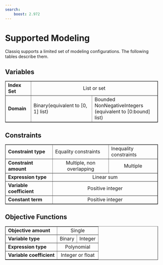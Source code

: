 ```yaml
---
search:
    boost: 2.972
---
```


# Supported Modeling

Classiq supports a limited set of modeling configurations. The following tables describe them.

## Variables

<table border="1px solid black">
<tbody>
  <tr>
    <td><b>Index Set</b></td>
    <td  style="text-align:center" colspan="2">List or set</td>
  </tr>
  <tr>
    <td><b>Domain</b></td>
    <td>Binary(equivalent to [0, 1] list) </td>
    <td>Bounded NonNegativeIntegers <br>(equivalent to [0:bound] list)</td>
  </tr>
</tbody>
</table>

## Constraints

<table border="1px solid black">
<tbody>
  <tr>
    <td><b>Constraint type</b></td>
    <td>Equality constraints</td>
    <td>Inequality constraints</td>
  </tr>
  <tr>
    <td><b>Constraint amount</b></td>
    <td style="text-align:center">Multiple, non overlapping</td>
    <td style="text-align:center">Multiple</td>
  </tr>
  <tr>
    <td><b>Expression type</b></td>
    <td colspan="2" style="text-align:center">Linear sum</td>
  </tr>
  <tr>
    <td><b>Variable coefficient</b></td>
    <td colspan="2" style="text-align:center">Positive integer</td>
  </tr>
  <tr>
    <td><b>Constant term</b></td>
    <td colspan="2" style="text-align:center">Positive integer</td>
  </tr>
</tbody>
</table>

## Objective Functions

<table border="1px solid black">
<tbody>
  <tr>
    <td><b>Objective amount</b></td>
    <td colspan="2" style="text-align:center">Single</td>
  </tr>
  <tr>
    <td><b>Variable type</b></td>
    <td style="text-align:center">Binary</td>
    <td style="text-align:center">Integer</td>
  </tr>
  <tr>
    <td><b>Expression type</b></td>
    <td colspan="2" style="text-align:center">Polynomial</td>
  </tr>
  <tr>
    <td><b>Variable coefficient</b></td>
    <td colspan="2" style="text-align:center">Integer or float</td>
  </tr>
</tbody>
</table>
